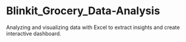 # Blinkit_Grocery_Data-Analysis
Analyzing and visualizing data with Excel to extract insights and create interactive dashboard. 
